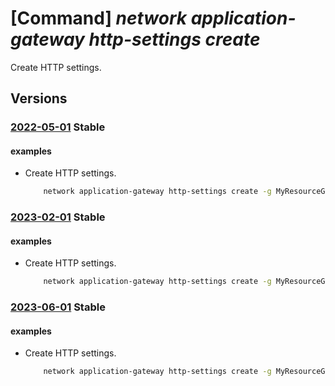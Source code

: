 # [Command] _network application-gateway http-settings create_

Create HTTP settings.

## Versions

### [2022-05-01](/Resources/mgmt-plane/L3N1YnNjcmlwdGlvbnMve30vcmVzb3VyY2Vncm91cHMve30vcHJvdmlkZXJzL21pY3Jvc29mdC5uZXR3b3JrL2FwcGxpY2F0aW9uZ2F0ZXdheXMve30=/2022-05-01.xml) **Stable**

<!-- mgmt-plane /subscriptions/{}/resourcegroups/{}/providers/microsoft.network/applicationgateways/{} 2022-05-01 properties.backendHttpSettingsCollection[] -->

#### examples

- Create HTTP settings.
    ```bash
        network application-gateway http-settings create -g MyResourceGroup --gateway-name MyAppGateway -n MyHttpSettings --port 80 --protocol Http --cookie-based-affinity Disabled --timeout 30
    ```

### [2023-02-01](/Resources/mgmt-plane/L3N1YnNjcmlwdGlvbnMve30vcmVzb3VyY2Vncm91cHMve30vcHJvdmlkZXJzL21pY3Jvc29mdC5uZXR3b3JrL2FwcGxpY2F0aW9uZ2F0ZXdheXMve30=/2023-02-01.xml) **Stable**

<!-- mgmt-plane /subscriptions/{}/resourcegroups/{}/providers/microsoft.network/applicationgateways/{} 2023-02-01 properties.backendHttpSettingsCollection[] -->

#### examples

- Create HTTP settings.
    ```bash
        network application-gateway http-settings create -g MyResourceGroup --gateway-name MyAppGateway -n MyHttpSettings --port 80 --protocol Http --cookie-based-affinity Disabled --timeout 30
    ```

### [2023-06-01](/Resources/mgmt-plane/L3N1YnNjcmlwdGlvbnMve30vcmVzb3VyY2Vncm91cHMve30vcHJvdmlkZXJzL21pY3Jvc29mdC5uZXR3b3JrL2FwcGxpY2F0aW9uZ2F0ZXdheXMve30=/2023-06-01.xml) **Stable**

<!-- mgmt-plane /subscriptions/{}/resourcegroups/{}/providers/microsoft.network/applicationgateways/{} 2023-06-01 properties.backendHttpSettingsCollection[] -->

#### examples

- Create HTTP settings.
    ```bash
        network application-gateway http-settings create -g MyResourceGroup --gateway-name MyAppGateway -n MyHttpSettings --port 80 --protocol Http --cookie-based-affinity Disabled --timeout 30
    ```
